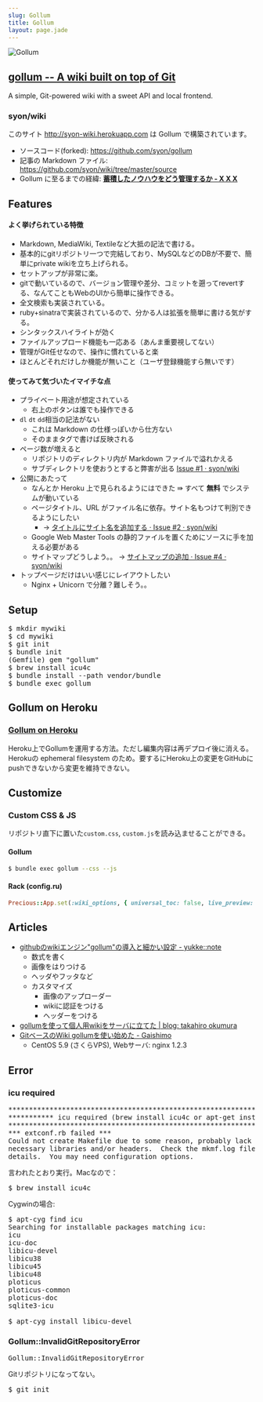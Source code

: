 ```yaml
---
slug: Gollum
title: Gollum
layout: page.jade
---
```


![Gollum](/wiki/assets/img/gollum.png)

<div id="gollum-heading">
  <h2>
    <a href="https://github.com/gollum/gollum">gollum -- A wiki built on top of Git</a>
  </h2>
  <p>A simple, Git-powered wiki with a sweet API and local frontend.</p>
</div>

### syon/wiki

このサイト http://syon-wiki.herokuapp.com は Gollum で構築されています。  
- ソースコード(forked): https://github.com/syon/gollum
- 記事の Markdown ファイル: https://github.com/syon/wiki/tree/master/source
- Gollum に至るまでの経緯: __[蓄積したノウハウをどう管理するか - X X X](http://syonx.hatenablog.com/entry/2014/07/30/010000)__


## Features

#### よく挙げられている特徴
- Markdown, MediaWiki, Textileなど大抵の記法で書ける。
- 基本的にgitリポジトリ一つで完結しており、MySQLなどのDBが不要で、簡単にprivate wikiを立ち上げられる。
- セットアップが非常に楽。
- gitで動いているので、バージョン管理や差分、コミットを遡ってrevertする、なんてこともWebのUIから簡単に操作できる。
- 全文検索も実装されている。
- ruby+sinatraで実装されているので、分かる人は拡張を簡単に書ける気がする。
- シンタックスハイライトが効く
- ファイルアップロード機能も一応ある（あんま重要視してない）
- 管理がGit任せなので、操作に慣れていると楽
- ほとんどそれだけしか機能が無いこと（ユーザ登録機能すら無いです）

#### 使ってみて気づいたイマイチな点
- プライベート用途が想定されている
    - 右上のボタンは誰でも操作できる
- `dl` `dt` `dd`相当の記法がない
    - これは Markdown の仕様っぽいから仕方ない
    - そのままタグで書けば反映される
- ページ数が増えると
    - リポジトリのディレクトリ内が Markdown ファイルで溢れかえる
    - サブディレクトリを使おうとすると弊害が出る [Issue #1 · syon/wiki](https://github.com/syon/wiki/issues/1)
- 公開にあたって
    - なんとか Heroku 上で見られるようにはできた ⇛ すべて __無料__ でシステムが動いている
    - ページタイトル、URL がファイル名に依存。サイト名もつけて判別できるようにしたい
        - → [タイトルにサイト名を追加する · Issue #2 · syon/wiki](https://github.com/syon/wiki/issues/2)
    - Google Web Master Tools の静的ファイルを置くためにソースに手を加える必要がある
    - サイトマップどうしよう。。 → [サイトマップの追加 · Issue #4 · syon/wiki](https://github.com/syon/wiki/issues/4)
- トップページだけはいい感じにレイアウトしたい
    - Nginx + Unicorn で分離？難しそう。。

## Setup

<pre>
$ mkdir mywiki
$ cd mywiki
$ git init
$ bundle init
(Gemfile) gem "gollum"
$ brew install icu4c
$ bundle install --path vendor/bundle
$ bundle exec gollum
</pre>

## Gollum on Heroku

### [Gollum on Heroku](http://javiersaldana.com/tech/2014/02/07/gollum-on-heroku.html)

Heroku上でGollumを運用する方法。ただし編集内容は再デプロイ後に消える。Herokuの ephemeral filesystem のため。要するにHeroku上の変更をGitHubにpushできないから変更を維持できない。

## Customize

### Custom CSS & JS

リポジトリ直下に置いた`custom.css`, `custom.js`を読み込ませることができる。

#### Gollum

```bash
$ bundle exec gollum --css --js
```

#### Rack (config.ru)

```ruby
Precious::App.set(:wiki_options, { universal_toc: false, live_preview: true, css: true, js: true })
```

## Articles

* [githubのwikiエンジン"gollum"の導入と細かい設定 - yukke::note](http://yukke.hateblo.jp/entry/2013/05/02/224859)
    * 数式を書く
    * 画像をはりつける
    * ヘッダやフッタなど
    * カスタマイズ
        * 画像のアップローダー
        * wikiに認証をつける
        * ヘッダーをつける
* [gollumを使って個人用wikiをサーバに立てた | blog: takahiro okumura](http://blog.hifumi.info/2014/02/02/my-wiki-powered-by-gollum/)
* [GitベースのWiki gollumを使い始めた - Gaishimo](http://gaishimo.hatenablog.com/entry/2013/01/27/234300)
    * CentOS 5.9 (さくらVPS), Webサーバ: nginx 1.2.3

## Error

### icu required

<pre>
***************************************************************************************
*********** icu required (brew install icu4c or apt-get install libicu-dev) ***********
***************************************************************************************
*** extconf.rb failed ***
Could not create Makefile due to some reason, probably lack of
necessary libraries and/or headers.  Check the mkmf.log file for more
details.  You may need configuration options.
</pre>

言われたとおり実行。Macなので：

<pre>
$ brew install icu4c
</pre>

Cygwinの場合:

<pre>
$ apt-cyg find icu
Searching for installable packages matching icu:
icu
icu-doc
libicu-devel
libicu38
libicu45
libicu48
ploticus
ploticus-common
ploticus-doc
sqlite3-icu

$ apt-cyg install libicu-devel
</pre>

### Gollum::InvalidGitRepositoryError
<pre>
Gollum::InvalidGitRepositoryError
</pre>
Gitリポジトリになってない。
<pre>
$ git init
</pre>
